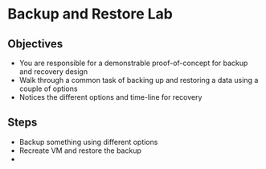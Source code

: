 # Backup and Restore Lab

## Objectives

* You are responsible for a demonstrable proof-of-concept for backup and recovery design
* Walk through a common task of backing up and restoring a data using a couple of options
* Notices the different options and time-line for recovery

## Steps

* Backup something using different options
* Recreate VM and restore the backup
* 